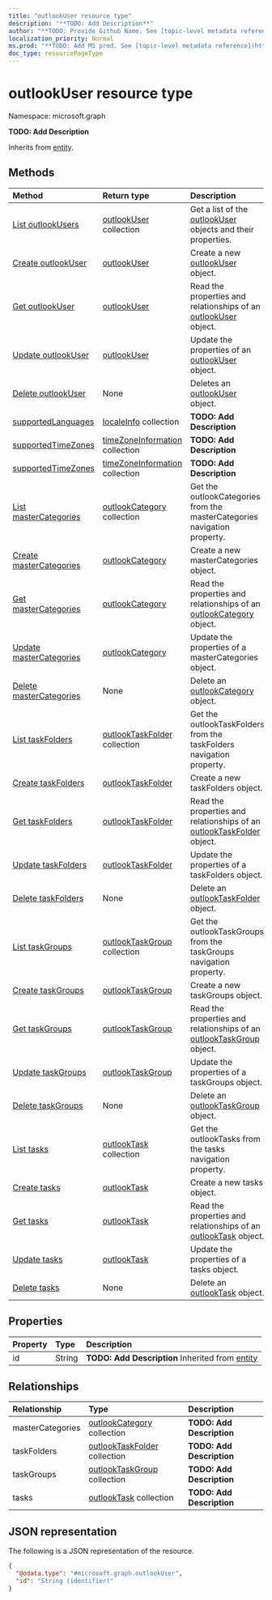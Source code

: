 ```yaml
---
title: "outlookUser resource type"
description: "**TODO: Add Description**"
author: "**TODO: Provide Github Name. See [topic-level metadata reference](https://msgo.azurewebsites.net/add/document/guidelines/metadata.html#topic-level-metadata)**"
localization_priority: Normal
ms.prod: "**TODO: Add MS prod. See [topic-level metadata reference](https://msgo.azurewebsites.net/add/document/guidelines/metadata.html#topic-level-metadata)**"
doc_type: resourcePageType
---
```


# outlookUser resource type

Namespace: microsoft.graph

**TODO: Add Description**


Inherits from [entity](../resources/entity.md).

## Methods
|Method|Return type|Description|
|:---|:---|:---|
|[List outlookUsers](../api/outlookuser-list.md)|[outlookUser](../resources/outlookuser.md) collection|Get a list of the [outlookUser](../resources/outlookuser.md) objects and their properties.|
|[Create outlookUser](../api/outlookuser-create.md)|[outlookUser](../resources/outlookuser.md)|Create a new [outlookUser](../resources/outlookuser.md) object.|
|[Get outlookUser](../api/outlookuser-get.md)|[outlookUser](../resources/outlookuser.md)|Read the properties and relationships of an [outlookUser](../resources/outlookuser.md) object.|
|[Update outlookUser](../api/outlookuser-update.md)|[outlookUser](../resources/outlookuser.md)|Update the properties of an [outlookUser](../resources/outlookuser.md) object.|
|[Delete outlookUser](../api/outlookuser-delete.md)|None|Deletes an [outlookUser](../resources/outlookuser.md) object.|
|[supportedLanguages](../api/outlookuser-supportedlanguages.md)|[localeInfo](../resources/localeinfo.md) collection|**TODO: Add Description**|
|[supportedTimeZones](../api/outlookuser-supportedtimezones.md)|[timeZoneInformation](../resources/timezoneinformation.md) collection|**TODO: Add Description**|
|[supportedTimeZones](../api/outlookuser-supportedtimezones.md)|[timeZoneInformation](../resources/timezoneinformation.md) collection|**TODO: Add Description**|
|[List masterCategories](../api/outlookuser-list-mastercategories.md)|[outlookCategory](../resources/outlookcategory.md) collection|Get the outlookCategories from the masterCategories navigation property.|
|[Create masterCategories](../api/outlookuser-post-mastercategories.md)|[outlookCategory](../resources/outlookcategory.md)|Create a new masterCategories object.|
|[Get masterCategories](../api/outlookuser-get-outlookcategory.md)|[outlookCategory](../resources/outlookcategory.md)|Read the properties and relationships of an [outlookCategory](../resources/outlookcategory.md) object.|
|[Update masterCategories](../api/outlookuser-update-mastercategories.md)|[outlookCategory](../resources/outlookcategory.md)|Update the properties of a masterCategories object.|
|[Delete masterCategories](../api/outlookuser-delete-mastercategories.md)|None|Delete an [outlookCategory](../resources/outlookcategory.md) object.|
|[List taskFolders](../api/outlookuser-list-taskfolders.md)|[outlookTaskFolder](../resources/outlooktaskfolder.md) collection|Get the outlookTaskFolders from the taskFolders navigation property.|
|[Create taskFolders](../api/outlookuser-post-taskfolders.md)|[outlookTaskFolder](../resources/outlooktaskfolder.md)|Create a new taskFolders object.|
|[Get taskFolders](../api/outlookuser-get-outlooktaskfolder.md)|[outlookTaskFolder](../resources/outlooktaskfolder.md)|Read the properties and relationships of an [outlookTaskFolder](../resources/outlooktaskfolder.md) object.|
|[Update taskFolders](../api/outlookuser-update-taskfolders.md)|[outlookTaskFolder](../resources/outlooktaskfolder.md)|Update the properties of a taskFolders object.|
|[Delete taskFolders](../api/outlookuser-delete-taskfolders.md)|None|Delete an [outlookTaskFolder](../resources/outlooktaskfolder.md) object.|
|[List taskGroups](../api/outlookuser-list-taskgroups.md)|[outlookTaskGroup](../resources/outlooktaskgroup.md) collection|Get the outlookTaskGroups from the taskGroups navigation property.|
|[Create taskGroups](../api/outlookuser-post-taskgroups.md)|[outlookTaskGroup](../resources/outlooktaskgroup.md)|Create a new taskGroups object.|
|[Get taskGroups](../api/outlookuser-get-outlooktaskgroup.md)|[outlookTaskGroup](../resources/outlooktaskgroup.md)|Read the properties and relationships of an [outlookTaskGroup](../resources/outlooktaskgroup.md) object.|
|[Update taskGroups](../api/outlookuser-update-taskgroups.md)|[outlookTaskGroup](../resources/outlooktaskgroup.md)|Update the properties of a taskGroups object.|
|[Delete taskGroups](../api/outlookuser-delete-taskgroups.md)|None|Delete an [outlookTaskGroup](../resources/outlooktaskgroup.md) object.|
|[List tasks](../api/outlookuser-list-tasks.md)|[outlookTask](../resources/outlooktask.md) collection|Get the outlookTasks from the tasks navigation property.|
|[Create tasks](../api/outlookuser-post-tasks.md)|[outlookTask](../resources/outlooktask.md)|Create a new tasks object.|
|[Get tasks](../api/outlookuser-get-outlooktask.md)|[outlookTask](../resources/outlooktask.md)|Read the properties and relationships of an [outlookTask](../resources/outlooktask.md) object.|
|[Update tasks](../api/outlookuser-update-tasks.md)|[outlookTask](../resources/outlooktask.md)|Update the properties of a tasks object.|
|[Delete tasks](../api/outlookuser-delete-tasks.md)|None|Delete an [outlookTask](../resources/outlooktask.md) object.|

## Properties
|Property|Type|Description|
|:---|:---|:---|
|id|String|**TODO: Add Description** Inherited from [entity](../resources/entity.md)|

## Relationships
|Relationship|Type|Description|
|:---|:---|:---|
|masterCategories|[outlookCategory](../resources/outlookcategory.md) collection|**TODO: Add Description**|
|taskFolders|[outlookTaskFolder](../resources/outlooktaskfolder.md) collection|**TODO: Add Description**|
|taskGroups|[outlookTaskGroup](../resources/outlooktaskgroup.md) collection|**TODO: Add Description**|
|tasks|[outlookTask](../resources/outlooktask.md) collection|**TODO: Add Description**|

## JSON representation
The following is a JSON representation of the resource.
<!-- {
  "blockType": "resource",
  "keyProperty": "id",
  "@odata.type": "microsoft.graph.outlookUser",
  "baseType": "microsoft.graph.entity",
  "openType": false
}
-->
``` json
{
  "@odata.type": "#microsoft.graph.outlookUser",
  "id": "String (identifier)"
}
```

